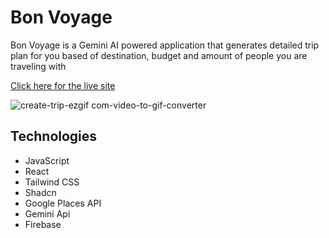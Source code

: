 # Bon Voyage

Bon Voyage is a Gemini AI powered application that generates detailed trip plan for you based of destination, budget and amount of people you are traveling with

[Click here for the live site](https://bonvoyage-ai-trip-planner.vercel.app)


![create-trip-ezgif com-video-to-gif-converter](https://github.com/user-attachments/assets/2bd48f59-a410-4cc6-a624-7436ef40222f)


## Technologies
- JavaScript
- React
- Tailwind CSS
- Shadcn
- Google Places API
- Gemini Api
- Firebase
